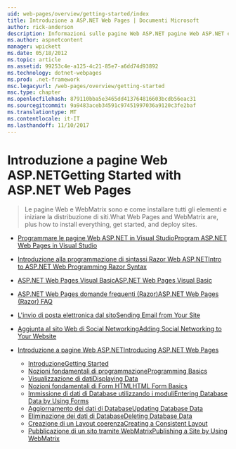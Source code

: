 ```yaml
---
uid: web-pages/overview/getting-started/index
title: Introduzione a ASP.NET Web Pages | Documenti Microsoft
author: rick-anderson
description: Informazioni sulle pagine Web ASP.NET pagine Web ASP.NET e la nuova sintassi Razor forniscono un modo rapido, accessibile e semplice per combinare codice lato server con HTML t...
ms.author: aspnetcontent
manager: wpickett
ms.date: 05/18/2012
ms.topic: article
ms.assetid: 99253c4e-a125-4c21-85e7-a6dd74d93892
ms.technology: dotnet-webpages
ms.prod: .net-framework
msc.legacyurl: /web-pages/overview/getting-started
msc.type: chapter
ms.openlocfilehash: 879110bba5e3465dd413764816603bcdb56eac31
ms.sourcegitcommit: 9a9483aceb34591c97451997036a9120c3fe2baf
ms.translationtype: MT
ms.contentlocale: it-IT
ms.lasthandoff: 11/10/2017
---
```

<a name="getting-started-with-aspnet-web-pages"></a><span data-ttu-id="15a71-103">Introduzione a pagine Web ASP.NET</span><span class="sxs-lookup"><span data-stu-id="15a71-103">Getting Started with ASP.NET Web Pages</span></span>
====================
> <span data-ttu-id="15a71-104">Le pagine Web e WebMatrix sono e come installare tutti gli elementi e iniziare la distribuzione di siti.</span><span class="sxs-lookup"><span data-stu-id="15a71-104">What Web Pages and WebMatrix are, plus how to install everything, get started, and deploy sites.</span></span>


- [<span data-ttu-id="15a71-105">Programmare le pagine Web ASP.NET in Visual Studio</span><span class="sxs-lookup"><span data-stu-id="15a71-105">Program ASP.NET Web Pages in Visual Studio</span></span>](program-asp-net-web-pages-in-visual-studio.md)
- [<span data-ttu-id="15a71-106">Introduzione alla programmazione di sintassi Razor Web ASP.NET</span><span class="sxs-lookup"><span data-stu-id="15a71-106">Intro to ASP.NET Web Programming Razor Syntax</span></span>](introducing-razor-syntax-c.md)
- [<span data-ttu-id="15a71-107">ASP.NET Web Pages Visual Basic</span><span class="sxs-lookup"><span data-stu-id="15a71-107">ASP.NET Web Pages Visual Basic</span></span>](introducing-razor-syntax-vb.md)
- [<span data-ttu-id="15a71-108">ASP.NET Web Pages domande frequenti (Razor)</span><span class="sxs-lookup"><span data-stu-id="15a71-108">ASP.NET Web Pages (Razor) FAQ</span></span>](aspnet-web-pages-razor-faq.md)
- [<span data-ttu-id="15a71-109">L'invio di posta elettronica dal sito</span><span class="sxs-lookup"><span data-stu-id="15a71-109">Sending Email from Your Site</span></span>](11-adding-email-to-your-web-site.md)
- [<span data-ttu-id="15a71-110">Aggiunta al sito Web di Social Networking</span><span class="sxs-lookup"><span data-stu-id="15a71-110">Adding Social Networking to Your Website</span></span>](13-adding-social-networking-to-your-web-site.md)
- [<span data-ttu-id="15a71-111">Introduzione a pagine Web ASP.NET</span><span class="sxs-lookup"><span data-stu-id="15a71-111">Introducing ASP.NET Web Pages</span></span>](introducing-aspnet-web-pages-2/index.md)

    - [<span data-ttu-id="15a71-112">Introduzione</span><span class="sxs-lookup"><span data-stu-id="15a71-112">Getting Started</span></span>](introducing-aspnet-web-pages-2/getting-started.md)
    - [<span data-ttu-id="15a71-113">Nozioni fondamentali di programmazione</span><span class="sxs-lookup"><span data-stu-id="15a71-113">Programming Basics</span></span>](introducing-aspnet-web-pages-2/intro-to-web-pages-programming.md)
    - [<span data-ttu-id="15a71-114">Visualizzazione di dati</span><span class="sxs-lookup"><span data-stu-id="15a71-114">Displaying Data</span></span>](introducing-aspnet-web-pages-2/displaying-data.md)
    - [<span data-ttu-id="15a71-115">Nozioni fondamentali di Form HTML</span><span class="sxs-lookup"><span data-stu-id="15a71-115">HTML Form Basics</span></span>](introducing-aspnet-web-pages-2/form-basics.md)
    - [<span data-ttu-id="15a71-116">Immissione di dati di Database utilizzando i moduli</span><span class="sxs-lookup"><span data-stu-id="15a71-116">Entering Database Data by Using Forms</span></span>](introducing-aspnet-web-pages-2/entering-data.md)
    - [<span data-ttu-id="15a71-117">Aggiornamento dei dati di Database</span><span class="sxs-lookup"><span data-stu-id="15a71-117">Updating Database Data</span></span>](introducing-aspnet-web-pages-2/updating-data.md)
    - [<span data-ttu-id="15a71-118">Eliminazione dei dati di Database</span><span class="sxs-lookup"><span data-stu-id="15a71-118">Deleting Database Data</span></span>](introducing-aspnet-web-pages-2/deleting-data.md)
    - [<span data-ttu-id="15a71-119">Creazione di un Layout coerenza</span><span class="sxs-lookup"><span data-stu-id="15a71-119">Creating a Consistent Layout</span></span>](introducing-aspnet-web-pages-2/layouts.md)
    - [<span data-ttu-id="15a71-120">Pubblicazione di un sito tramite WebMatrix</span><span class="sxs-lookup"><span data-stu-id="15a71-120">Publishing a Site by Using WebMatrix</span></span>](introducing-aspnet-web-pages-2/publishing.md)
